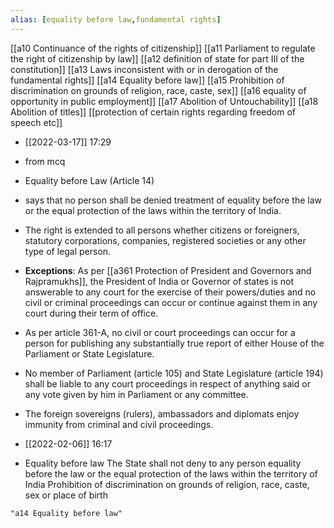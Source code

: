 ```yaml
---
alias: [equality before law,fundamental rights]
---
```

[[a10 Continuance of the rights of citizenship]] [[a11 Parliament to regulate the right of citizenship by law]] [[a12 definition of state for part III of the constitution]] [[a13 Laws inconsistent with or in derogation of the fundamental rights]] [[a14 Equality before law]] [[a15 Prohibition of discrimination on grounds of religion, race, caste, sex]] [[a16 equality of opportunity in public employment]] [[a17 Abolition of Untouchability]] [[a18 Abolition of titles]] [[protection of certain rights regarding freedom of speech etc]]

- [[2022-03-17]] 17:29
- from mcq
- Equality before Law (Article 14)
- says that no person shall be denied treatment of equality before the law or the equal protection of the laws within the territory of India.
- The right is extended to all persons whether citizens or foreigners, statutory corporations, companies, registered societies or any other type of legal person.
- **Exceptions**: As per [[a361 Protection of President and Governors and Rajpramukhs]], the President of India or Governor of states is not answerable to any court for the exercise of their powers/duties and no civil or criminal proceedings can occur or continue against them in any court during their term of office.
- As per article 361-A, no civil or court proceedings can occur for a person for publishing any substantially true report of either House of the Parliament or State Legislature.
- No member of Parliament (article 105) and State Legislature (article 194) shall be liable to any court proceedings in respect of anything said or any vote given by him in Parliament or any committee.
- The foreign sovereigns (rulers), ambassadors and diplomats enjoy immunity from criminal and civil proceedings.

- [[2022-02-06]] 16:17
- Equality before law The State shall not deny to any person equality before the law or the equal protection of the laws within the territory of India Prohibition of discrimination on grounds of religion, race, caste, sex or place of birth
```query 2022-03-26 18:19
"a14 Equality before law"
```